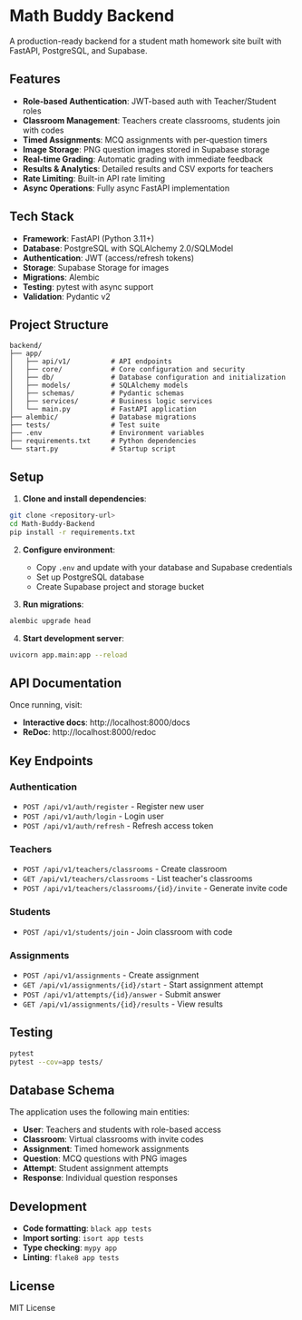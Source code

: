 # Math Buddy Backend

A production-ready backend for a student math homework site built with FastAPI, PostgreSQL, and Supabase.

## Features

- **Role-based Authentication**: JWT-based auth with Teacher/Student roles
- **Classroom Management**: Teachers create classrooms, students join with codes
- **Timed Assignments**: MCQ assignments with per-question timers
- **Image Storage**: PNG question images stored in Supabase storage
- **Real-time Grading**: Automatic grading with immediate feedback
- **Results & Analytics**: Detailed results and CSV exports for teachers
- **Rate Limiting**: Built-in API rate limiting
- **Async Operations**: Fully async FastAPI implementation

## Tech Stack

- **Framework**: FastAPI (Python 3.11+)
- **Database**: PostgreSQL with SQLAlchemy 2.0/SQLModel
- **Authentication**: JWT (access/refresh tokens)
- **Storage**: Supabase Storage for images
- **Migrations**: Alembic
- **Testing**: pytest with async support
- **Validation**: Pydantic v2

## Project Structure

```
backend/
├── app/
│   ├── api/v1/          # API endpoints
│   ├── core/            # Core configuration and security
│   ├── db/              # Database configuration and initialization
│   ├── models/          # SQLAlchemy models
│   ├── schemas/         # Pydantic schemas
│   ├── services/        # Business logic services
│   └── main.py          # FastAPI application
├── alembic/             # Database migrations
├── tests/               # Test suite
├── .env                 # Environment variables
├── requirements.txt     # Python dependencies
└── start.py             # Startup script
```

## Setup

1. **Clone and install dependencies**:
```bash
git clone <repository-url>
cd Math-Buddy-Backend
pip install -r requirements.txt
```

2. **Configure environment**:
   - Copy `.env` and update with your database and Supabase credentials
   - Set up PostgreSQL database
   - Create Supabase project and storage bucket

3. **Run migrations**:
```bash
alembic upgrade head
```

4. **Start development server**:
```bash
uvicorn app.main:app --reload
```

## API Documentation

Once running, visit:
- **Interactive docs**: http://localhost:8000/docs
- **ReDoc**: http://localhost:8000/redoc

## Key Endpoints

### Authentication
- `POST /api/v1/auth/register` - Register new user
- `POST /api/v1/auth/login` - Login user
- `POST /api/v1/auth/refresh` - Refresh access token

### Teachers
- `POST /api/v1/teachers/classrooms` - Create classroom
- `GET /api/v1/teachers/classrooms` - List teacher's classrooms
- `POST /api/v1/teachers/classrooms/{id}/invite` - Generate invite code

### Students
- `POST /api/v1/students/join` - Join classroom with code

### Assignments
- `POST /api/v1/assignments` - Create assignment
- `GET /api/v1/assignments/{id}/start` - Start assignment attempt
- `POST /api/v1/attempts/{id}/answer` - Submit answer
- `GET /api/v1/assignments/{id}/results` - View results

## Testing

```bash
pytest
pytest --cov=app tests/
```

## Database Schema

The application uses the following main entities:
- **User**: Teachers and students with role-based access
- **Classroom**: Virtual classrooms with invite codes
- **Assignment**: Timed homework assignments
- **Question**: MCQ questions with PNG images
- **Attempt**: Student assignment attempts
- **Response**: Individual question responses

## Development

- **Code formatting**: `black app tests`
- **Import sorting**: `isort app tests`
- **Type checking**: `mypy app`
- **Linting**: `flake8 app tests`

## License

MIT License
